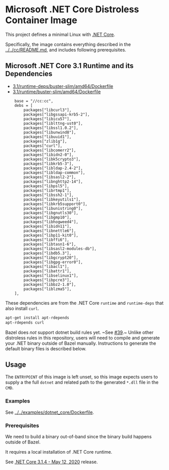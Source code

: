 # Microsoft .NET Core Distroless Container Image

This project defines a minimal Linux with [.NET Core](https://github.com/dotnet/core).

Specifically, the image contains everything described in the [../../cc/README.md](../../cc/README.md), and includes following prerequisites.

## Microsoft .NET Core 3.1 Runtime and its Dependencies

- [3.1/runtime-deps/buster-slim/amd64/Dockerfile](https://github.com/dotnet/dotnet-docker/blob/master/3.1/runtime-deps/buster-slim/amd64/Dockerfile)
- [3.1/runtime/buster-slim/amd64/Dockerfile](https://github.com/dotnet/dotnet-docker/blob/master/3.1/runtime/buster-slim/amd64/Dockerfile)

```text
    base = "//cc:cc",
    debs = [
        packages["libcurl3"],
        packages["libgssapi-krb5-2"],
        packages["libicu57"],
        packages["liblttng-ust0"],
        packages["libssl1.0.2"],
        packages["libunwind8"],
        packages["libuuid1"],
        packages["zlib1g"],
        packages["curl"],
        packages["libcomerr2"],
        packages["libidn2-0"],
        packages["libk5crypto3"],
        packages["libkrb5-3"],
        packages["libldap-2.4-2"],
        packages["libldap-common"],
        packages["libsasl2-2"],
        packages["libnghttp2-14"],
        packages["libpsl5"],
        packages["librtmp1"],
        packages["libssh2-1"],
        packages["libkeyutils1"],
        packages["libkrb5support0"],
        packages["libunistring0"],
        packages["libgnutls30"],
        packages["libgmp10"],
        packages["libhogweed4"],
        packages["libidn11"],
        packages["libnettle6"],
        packages["libp11-kit0"],
        packages["libffi6"],
        packages["libtasn1-6"],
        packages["libsasl2-modules-db"],
        packages["libdb5.3"],
        packages["libgcrypt20"],
        packages["libgpg-error0"],
        packages["libacl1"],
        packages["libattr1"],
        packages["libselinux1"],
        packages["libpcre3"],
        packages["libbz2-1.0"],
        packages["liblzma5"],
    ],
```

These dependencies are from the .NET Core `runtime` and `runtime-deps` that also install `curl`.

```bash
apt-get install apt-rdepends
apt-rdepends curl
```

Bazel does _not_ support dotnet build rules yet. ~See [#39](https://github.com/bazelbuild/rules_dotnet/issues/39).~ Unlike other distroless rules in this repository, users will need to compile and generate your .NET binary outside of Bazel manually. Instructions to generate the default binary files is described below.

## Usage

The `ENTRYPOINT` of this image is left unset, so this image expects users to supply a the full `dotnet` and related path to the generated `*.dll` file in the `CMD`.

### Examples

See [../../examples/dotnet_core/Dockerfile](../../examples/dotnet_core/Dockerfile).

### Prerequisites

We need to build a binary out-of-band since the binary build happens outside of Bazel.

It requires a local installation of .NET Core runtime.

See [.NET Core 3.1.4 - May 12, 2020](https://github.com/dotnet/core/blob/master/release-notes/3.1/3.1.4/3.1.4.md) release.
